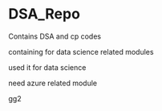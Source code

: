 # DSA_Repo
Contains DSA  and cp codes

containing for data science related modules

used it for data science

need azure related module

gg2
